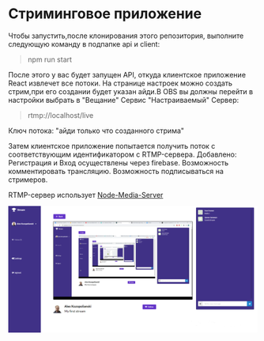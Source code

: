 # Стриминговое приложение 

Чтобы запустить,после клонирования этого репозитория, выполните следующую команду в подпапке api и client:

> npm run start

После этого у вас будет запущен API, откуда клиентское приложение React извлечет все потоки.
На странице настроек можно создать стрим,при его создании будет указан айди.В OBS вы должны перейти в настройки выбрать в "Вещание" Сервис "Настраиваемый"
Сервер:
> rtmp://localhost/live


Ключ потока: "айди только что созданного стрима"


Затем клиентское приложение попытается получить поток с соответствующим идентификатором с RTMP-сервера.
Добавлено:
Регистрация и Вход осуществлены через firebase.
Возможность комментировать трансляцию.
Возможность подписываться на стримеров.

RTMP-сервер использует [Node-Media-Server](https://github.com/illuspas/Node-Media-Server)

![Пример](https://github.com/alexkozopolianski/react-streams-app/blob/master/client/public/stream2.png)


